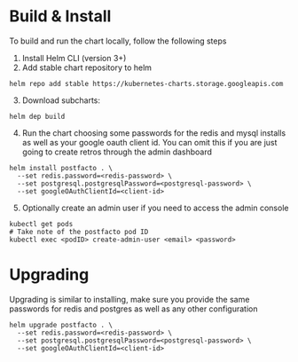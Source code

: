 # Build & Install

To build and run the chart locally, follow the following steps

1. Install Helm CLI (version 3+)
2. Add stable chart repository to helm
```shell script
helm repo add stable https://kubernetes-charts.storage.googleapis.com
```
3. Download subcharts:
```shell script
helm dep build
```
4. Run the chart choosing some passwords for the redis and mysql installs 
as well as your google oauth client id. You can omit this if you are just 
going to create retros through the admin dashboard
```shell script
helm install postfacto . \
  --set redis.password=<redis-password> \
  --set postgresql.postgresqlPassword=<postgresql-password> \
  --set googleOAuthClientId=<client-id>
```
5. Optionally create an admin user if you need to access the admin console
```shell script
kubectl get pods
# Take note of the postfacto pod ID
kubectl exec <podID> create-admin-user <email> <password> 
```

# Upgrading
Upgrading is similar to installing, make sure you provide the same passwords 
for redis and postgres as well as any other configuration
```shell script
helm upgrade postfacto . \
  --set redis.password=<redis-password> \
  --set postgresql.postgresqlPassword=<postgresql-password> \
  --set googleOAuthClientId=<client-id>
```

